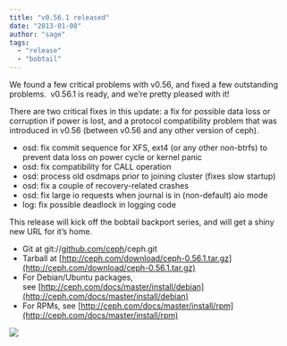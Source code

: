 ```yaml
---
title: "v0.56.1 released"
date: "2013-01-08"
author: "sage"
tags: 
  - "release"
  - "bobtail"
---
```


We found a few critical problems with v0.56, and fixed a few outstanding problems.  v0.56.1 is ready, and we’re pretty pleased with it!

There are two critical fixes in this update: a fix for possible data loss or corruption if power is lost, and a protocol compatibility problem that was introduced in v0.56 (between v0.56 and any other version of ceph).

- osd: fix commit sequence for XFS, ext4 (or any other non-btrfs) to prevent data loss on power cycle or kernel panic
- osd: fix compatibility for CALL operation
- osd: process old osdmaps prior to joining cluster (fixes slow startup)
- osd: fix a couple of recovery-related crashes
- osd: fix large io requests when journal is in (non-default) aio mode
- log: fix possible deadlock in logging code

This release will kick off the bobtail backport series, and will get a shiny new URL for it’s home.

- Git at git://[github.com/ceph](http://github.com/ceph)/ceph.git
- Tarball at [http://ceph.com/download/ceph-0.56.1.tar.gz](http://ceph.com/download/ceph-0.56.1.tar.gz)
- For Debian/Ubuntu packages, see [http://ceph.com/docs/master/install/debian](http://ceph.com/docs/master/install/debian)
- For RPMs, see [http://ceph.com/docs/master/install/rpm](http://ceph.com/docs/master/install/rpm)

![](http://track.hubspot.com/__ptq.gif?a=268973&k=14&bu=http://ceph.com&r=http://ceph.com/releases/v0-56-1-released/&bvt=rss&p=wordpress)
